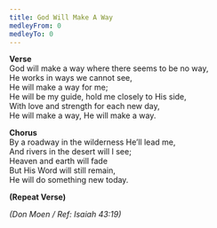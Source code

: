 ```yaml
---
title: God Will Make A Way
medleyFrom: 0
medleyTo: 0
---
```


**Verse**  
God will make a way where there seems to be no way,  
He works in ways we cannot see,  
He will make a way for me;  
He will be my guide, hold me closely to His side,  
With love and strength for each new day,  
He will make a way, He will make a way.

**Chorus**  
By a roadway in the wilderness He’ll lead me,  
And rivers in the desert will I see;  
Heaven and earth will fade  
But His Word will still remain,  
He will do something new today.

**(Repeat Verse)**

_(Don Moen / Ref: Isaiah 43:19)_
